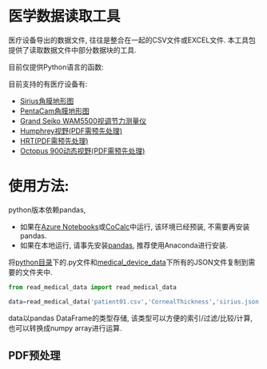 # 医学数据读取工具

医疗设备导出的数据文件, 往往是整合在一起的CSV文件或EXCEL文件.
本工具包提供了读取数据文件中部分数据块的工具.

目前仅提供Python语言的函数:

目前支持的有医疗设备有:
* [Sirius角膜地形图](http://www.zeaomed.com/jmdxty/772.html)
* [PentaCam角膜地形图](https://www.pentacam.com/int/ophthalmologist-with-pentacam.html)
* [Grand Seiko WAM5500视调节力测量仪](http://www.wiskeymedical.com.cn/product/v1049)
* [Humphrey视野(PDF需预先处理)](https://www.zeiss.com.cn/meditec/products/ophthalmology-optometry/glaucoma/diagnostics/perimetry/humphrey-field-analyzer-3.html)
* [HRT(PDF需预先处理)](http://www.gvchina.com/product.aspx?t=1&c=12)
* [Octopus 900动态视野(PDF需预先处理)](https://www.haag-streit.com/haag-streit-diagnostics/products/perimetry/octopus-900/)

# 使用方法:

python版本依赖pandas,
* 如果在[Azure Notebooks](https://notebooks.azure.com/)或[CoCalc](https://cocalc.com/app)中运行, 该环境已经预装, 不需要再安装pandas.
* 如果在本地运行, 请事先安装[pandas](http://pandas.pydata.org/), 推荐使用Anaconda进行安装.

将[python目录](https://github.com/goldengrape/read_medical_device_data/tree/master/python)下的.py文件和[medical_device_data](https://github.com/goldengrape/read_medical_device_data/tree/master/medical_device_data)下所有的JSON文件复制到需要的文件夹中.

```python
from read_medical_data import read_medical_data

data=read_medical_data('patient01.csv','CornealThickness','sirius.json')
```

data以pandas DataFrame的类型存储, 该类型可以方便的索引/过滤/比较/计算, 也可以转换成numpy array进行运算.

## PDF预处理
